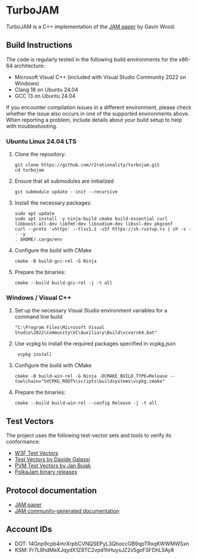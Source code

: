 # TurboJAM

TurboJAM is a C++ implementation of the [JAM paper](https://github.com/gavofyork/graypaper) by Gavin Wood.

## Build Instructions

The code is regularly tested in the following build environments for the x86-64 architecture:
- Microsoft Visual C++ (included with Visual Studio Community 2022 on Windows)
- Clang 18 on Ubuntu 24.04
- GCC 13 on Ubuntu 24.04

If you encounter compilation issues in a different environment,
please check whether the issue also occurs in one of the supported environments above.
When reporting a problem, include details about your build setup to help with troubleshooting.

### Ubuntu Linux 24.04 LTS
1. Clone the repository:
   ```
   git clone https://github.com/r2rationality/turbojam.git
   cd turbojam
   ```
2. Ensure that all submodules are initialized
   ```
   git submodule update --init --recursive
   ```
3. Install the necessary packages:
   ```
   sudo apt update
   sudo apt install -y ninja-build cmake build-essential curl libboost-all-dev libfmt-dev libsodium-dev libssl-dev pkgconf
   curl --proto '=https' --tlsv1.2 -sSf https://sh.rustup.rs | sh -s -- -y
   . $HOME/.cargo/env
   ```
4. Configure the build with CMake
   ```
   cmake -B build-gcc-rel -G Ninja
   ```
5. Prepare the binaries:
   ```
   cmake --build build-gcc-rel -j -t all
   ```

### Windows / Visual C++
1. Set up the necessary Visual Studio environment variables for a command line build
    ```
    "C:\Program Files\Microsoft Visual Studio\2022\Community\VC\Auxiliary\Build\vcvars64.bat"
   ```
2. Use vcpkg to install the required packages specified in vcpkg.json
   ```
    vcpkg install
   ```
3. Configure the build with CMake
   ```
   cmake -B build-win-rel -G Ninja -DCMAKE_BUILD_TYPE=Release --toolchain="%VCPKG_ROOT%\scripts\buildsystems\vcpkg.cmake"
   ```
4. Prepare the binaries:
   ```
   cmake --build build-win-rel --config Release -j -t all
   ```

## Test Vectors
The project uses the following test-vector sets and tools to verify its conformance:
- [W3F Test Vectors](https://github.com/w3f/jamtestvectors)
- [Test Vectors by Davide Galassi](https://github.com/davxy/jam-test-vectors/)
- [PVM Test Vectors by Jan Bujak](https://github.com/koute/jamtestvectors/tree/master_pvm_initial)
- [PolkaJam binary releases](https://github.com/paritytech/polkajam-releases)

## Protocol documentation
- [JAM paper](https://github.com/gavofyork/graypaper)
- [JAM community-generated documentation](https://docs.jamcha.in/)

## Account IDs
- DOT: 14Gnp9cpb4mrXrpbCVNQSEPyL3QhoccGB9qpTRxqKWWMWSxn
- KSM: Fr7L8hdMeXJqydX1Z8TC2vpd1hHuysJZ2x5goFSFDhL5Ay8
